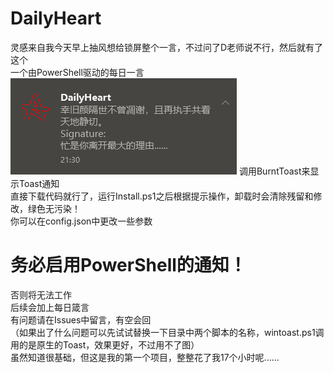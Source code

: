 # DailyHeart
灵感来自我今天早上抽风想给锁屏整个一言，不过问了D老师说不行，然后就有了这个<br>
一个由PowerShell驱动的每日一言<br>
![预览](https://github.com/Ae2autumn/DailyHeart/blob/main/jp%2039.png?raw=true "预览")
调用BurntToast来显示Toast通知<br>
直接下载代码就行了，运行Install.ps1之后根据提示操作，卸载时会清除残留和修改，绿色无污染！<br>
你可以在config.json中更改一些参数
# 务必启用PowerShell的通知！
否则将无法工作<br>
后续会加上每日箴言<br>
有问题请在Issues中留言，有空会回<br>
（如果出了什么问题可以先试试替换一下目录中两个脚本的名称，wintoast.ps1调用的是原生的Toast，效果更好，不过用不了图）<br>
虽然知道很基础，但这是我的第一个项目，整整花了我17个小时呢......
